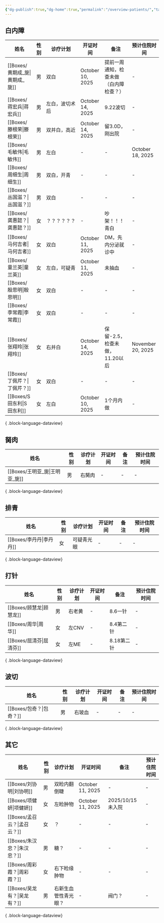 ```yaml
---
{"dg-publish":true,"dg-home":true,"permalink":"/overview-patients/","tags":["gardenEntry"],"dgPassFrontmatter":true}
---
```



## 白内障
| 姓名                        | 性别 | 诊疗计划    | 开证时间             | 备注                  | 预计住院时间            |
| ------------------------- | -- | ------- | ---------------- | ------------------- | ----------------- |
| [[Boxes/黄期成_旎\|黄期成_旎]] | 男  | 双白      | October 10, 2025 | 提前一周通知，检查未做（白内障检查？） | \-                |
| [[Boxes/蒋宏兵\|蒋宏兵]]     | 男  | 左白，波切术后 | October 14, 2025 | 9.22波切              | \-                |
| [[Boxes/滕根荣\|滕根荣]]     | 男  | 双并白，高近  | October 14, 2025 | 留3.0D，刚出院           | \-                |
| [[Boxes/毛敏伟\|毛敏伟]]     | 男  | 左白      | \-               | \-                  | October 18, 2025  |
| [[Boxes/周细生\|周细生]]     | 男  | 双白，开青   | \-               | \-                  | \-                |
| [[Boxes/丛国滋？\|丛国滋？]]   | 男  | 双白      | \-               | \-                  | \-                |
| [[Boxes/龚惠懿？\|龚惠懿？]]   | 女  | ？？？？？？  | \-               | 吵架！！！青白             | \-                |
| [[Boxes/马何吉者\|马何吉者]]   | 女  | 双白      | October 11, 2025 | DM，先内分泌就诊中          | \-                |
| [[Boxes/童兰英\|童兰英]]     | 女  | 左白，可疑青  | October 11, 2025 | 未抽血                 | \-                |
| [[Boxes/殷思明\|殷思明]]     | 女  | 双白      | \-               | \-                  | \-                |
| [[Boxes/李常霞\|李常霞]]     | 女  | 双白      | \-               | \-                  | \-                |
| [[Boxes/张翔玲\|张翔玲]]     | 女  | 右并白     | October 14, 2025 | 保留-2.5，检查未做，11.20以后 | November 20, 2025 |
| [[Boxes/丁佩芹？\|丁佩芹？]]   | 女  | 双白      | \-               | \-                  | \-                |
| [[Boxes/S田东利\|S田东利]]   | 女  | 左白      | October 10, 2025 | 1个月内做               | \-                |

{ .block-language-dataview}

## 胬肉
| 姓名                        | 性别 | 诊疗计划 | 开证时间 | 备注 | 预计住院时间 |
| ------------------------- | -- | ---- | ---- | -- | ------ |
| [[Boxes/王明亚_旎\|王明亚_旎]] | 男  | 右胬肉  | \-   | \- | \-     |

{ .block-language-dataview}


## 排青
| 姓名                    | 性别 | 诊疗计划  | 开证时间 | 备注 | 预计住院时间 |
| --------------------- | -- | ----- | ---- | -- | ------ |
| [[Boxes/李丹丹\|李丹丹]] | 女  | 可疑青光眼 | \-   | \- | \-     |

{ .block-language-dataview}


## 打针 
| 姓名                    | 性别 | 诊疗计划 | 开证时间 | 备注      | 预计住院时间 |
| --------------------- | -- | ---- | ---- | ------- | ------ |
| [[Boxes/顾慧龙\|顾慧龙]] | 男  | 右老黄  | \-   | 8.6一针   | \-     |
| [[Boxes/周华\|周华]]   | 女  | 左CNV | \-   | 8.4第二针  | \-     |
| [[Boxes/屈清芬\|屈清芬]] | 女  | 左ME  | \-   | 8.18第二针 | \-     |

{ .block-language-dataview}

## 波切
| 姓名                    | 性别 | 诊疗计划 | 开证时间 | 备注 | 预计住院时间 |
| --------------------- | -- | ---- | ---- | -- | ------ |
| [[Boxes/包奇？\|包奇？]] | 男  | 右玻血  | \-   | \- | \-     |

{ .block-language-dataview}

## 其它
| 姓名                      | 性别 | 诊疗计划       | 开证时间             | 备注            | 预计住院时间 |
| ----------------------- | -- | ---------- | ---------------- | ------------- | ------ |
| [[Boxes/刘协明\|刘协明]]   | 男  | 双睑内翻倒睫     | October 11, 2025 | \-            | \-     |
| [[Boxes/项健妍\|项健妍]]   | 女  | 左睑肿物       | October 11, 2025 | 2025/10/15未入院 | \-     |
| [[Boxes/孟召云？\|孟召云？]] | 女  | ？          | \-               | \-            | \-     |
| [[Boxes/朱汉忠？\|朱汉忠？]] | 男  | 糖？         | \-               | \-            | \-     |
| [[Boxes/周彩霞？\|周彩霞？]] | 女  | 右下睑缘肿物     | \-               | \-            | \-     |
| [[Boxes/吴龙有？\|吴龙有？]] | 男  | 右新生血管性青光眼？ | \-               | 阀门？           | \-     |

{ .block-language-dataview}